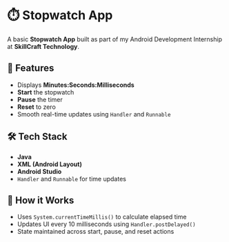 # ⏱️ Stopwatch App

A basic **Stopwatch App** built as part of my Android Development Internship at **SkillCraft Technology**.

## 🚀 Features

- Displays **Minutes:Seconds:Milliseconds**
- **Start** the stopwatch
- **Pause** the timer
- **Reset** to zero
- Smooth real-time updates using `Handler` and `Runnable`

## 🛠️ Tech Stack

- **Java**
- **XML (Android Layout)**
- **Android Studio**
- `Handler` and `Runnable` for time updates

## 🧠 How it Works

- Uses `System.currentTimeMillis()` to calculate elapsed time
- Updates UI every 10 milliseconds using `Handler.postDelayed()`
- State maintained across start, pause, and reset actions
